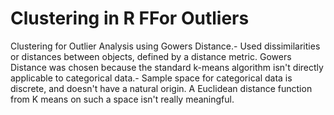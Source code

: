# Clustering in R FFor Outliers
Clustering for Outlier Analysis using Gowers Distance.-
Used dissimilarities or distances between objects, defined by a distance metric. Gowers Distance was chosen because the standard k-means algorithm isn't directly applicable to categorical data.- Sample space for categorical data is discrete, and doesn't have a natural origin. A Euclidean distance function  from K means on such a space isn't really meaningful.
